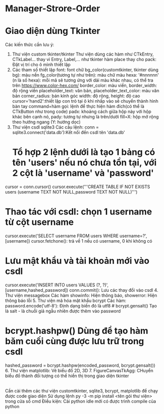 # Manager-Strore-Order
# Giao diện dùng Tkinter
Các kiến thức cần lưu ý:
1. Thư viện custom tkinter/tkinter
   Thư viện dùng các hàm như CTkEntry, CTkLabel... thay vì Entry, Label,... như tkinter
   hàm place thay cho pack: Đặt vị trí cho ô mình thiết lập
3. Các tham số thiết lập
   font: font chữ
   bg_color(customtkinter, tkinter dùng bg): màu nền
   fg_color(tương tự như trên): màu chữ
   màu hexa: '#nnnnnn' (n là số hexa): mỗi mã sẽ tương ứng với dải màu khác nhau, có thể tra trên https://www.color-hex.com/
   border_color: màu viền, border_width: độ rộng viền
   placeholder_text: văn bản, placeholder_text_color: màu văn bản
   corner_radius: bán kính góc
   width: độ rộng, height: độ cao
   cursor='hand2':thiết lập con trỏ tại ô khi nhấp vào sẽ chuyển thành hình bàn tay
   command=hàm gọi: lệnh để thực hiện hàm đích(có thể là CTkButton như trong code)
   padx: khoảng cách giữa hộp này với hộp khác bên cạnh nó, pady: tương tự nhưng là trên/dưới
   fill=X: hộp mở rộng theo hướng ngang (Y: hướng dọc)
4. Thư viện csdl sqlite3
   Các câu lệnh:
   conn = sqlite3.connect('data.db'):Kết nối đến csdl tên 'data.db'
   # Tổ hợp 2 lệnh dưới là tạo 1 bảng có tên 'users' nếu nó chưa tồn tại, với 2 cột là 'username' và 'password'
cursor = conn.cursor() 
cursor.execute('''CREATE TABLE IF NOT EXISTS users (username TEXT NOT NULL,password TEXT NOT NULL)''')
# Thao tác với csdl: chọn 1 username từ cột username
 cursor.execute('SELECT username FROM users WHERE username=?',[username])
 cursor.fetchone(): trả về 1 nếu có username, 0 khi không có
 # Lưu mật khẩu và tài khoản mới vào csdl
 cursor.execute('INSERT INTO users VALUES (?, ?)',[username,hashed_password])
 conn.commit(): Lưu các thay đổi vào csdl
 4. Thư viện messagebox
 Các hàm showinfo: Hiện thông báo, showerror: Hiện thông báo lỗi
 5. Thư viện mã hóa mật khẩu bcrypt
 Các hàm:
   password.encode('utf-8'): Định dạng biến đó là utf8
    # bcrypt.gensalt() Tạo là salt - là chuỗi giả ngẫu nhiên được thêm vào password
 # bcrypt.hashpw() Dùng để tạo hàm băm cuối cùng được lưu trữ trong csdl
 hashed_password = bcrypt.hashpw(encoded_password, bcrypt.gensalt())
 6. Thư viện matplotlib: Vẽ biểu đồ 2D, 3D
 7. FigureCanvasTkAgg: CHuyển biểu đồ thành đối tượng có thể hiển thị trong giao diện tkinter
 ######
 Cần cài thêm các thư viện customtkinter, sqlite3, bcrypt, matplotlib để chạy được code giao diện
 Sử dụng lệnh py -3 -m pip install <tên gói thư viện> trong cửa sổ cmd
 Điều kiện: Cài python idle mới có được trình compile của python

